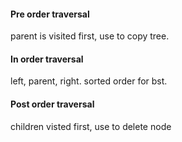 


#### Pre order traversal  
parent is visited first, use to copy tree.

#### In order traversal
left, parent, right.  sorted order for bst.

#### Post order traversal 
children visted first, use to delete node

<!--stackedit_data:
eyJoaXN0b3J5IjpbMTg2NzU4ODEwMF19
-->